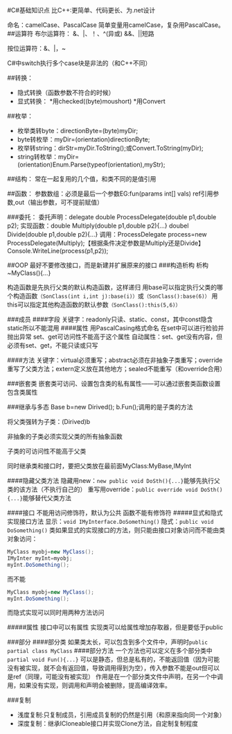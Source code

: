 #C#基础知识点
比C++:更简单、代码更长、为.net设计

命名：camelCase、PascalCase
简单变量用camelCase，复杂用PascalCase。
##运算符
布尔运算符：
&、|、！、^(异或)
&&、||短路

按位运算符：&、|，~

C#中switch执行多个case块是非法的（和C++不同）

##转换：
- 隐式转换（函数参数不符合的时候）
- 显式转换：
*用checked((byte)moushort)
*用Convert

##枚举：
* 枚举类转byte：directionByte=(byte)myDir;
* byte转枚举：myDir=(orientation)directionByte;
* 枚举转string：dirStr=myDir.ToString();或Convert.ToString(myDir);
* string转枚举：myDir=(orientation)Enum.Parse(typeof(orientation),myStr);
    
##结构：
常在一起复用的几个值，和类不同的是值引用


##函数：
参数数组：必须是最后一个参数EG:fun(params int[] vals)
ref引用参数,out（输出参数，可不提前赋值）
    

###委托：
委托声明：delegate double ProcessDelegate(double p1,double p2);
实现函数：double Multiply(double p1,double p2){...} doubel Divide(double p1,double p2){...}
调用：ProcessDelegate process=new ProcessDelegate(Multiply);【根据条件决定参数是Multiply还是Divide】Console.WriteLine(process(p1,p2));

##OOP
最好不要修改接口，而是新建并扩展原来的接口
###构造析构
析构~MyClass(){...}

构造函数是先执行父类的默认构造函数，这样递归
用base可以指定执行父类的哪个构造函数`（SonClass(int i,int j):base(i)）`或`（SonClass():base(6)）`
用this可以指定其他构造函数的默认参数`（SonClass():this(5,6)）`

###成员
####字段
关键字：readonly只读、static、const，其中const隐含static所以不能混用
####属性
用PascalCasing格式命名
在set中可以进行检验并抛出异常
set、get可访问性不能高于这个属性
自动属性：set、get没有内容，但必须有set、get，不能只读或只写

####方法
关键字：virtual必须重写；abstract必须在非抽象子类重写；override重写了父类方法；extern定义放在其他地方；sealed不能重写（和override合用）


###嵌套类
嵌套类可访问、设置包含类的私有属性——可以通过嵌套类函数设置包含类属性


###继承与多态
Base b=new Dirived();
b.Fun();调用的是子类的方法

将父类强转为子类：(Dirived)b

非抽象的子类必须实现父类的所有抽象函数

子类的可访问性不能高于父类

同时继承类和接口时，要把父类放在最前面MyClass:MyBase,IMyInt

####隐藏父类方法
隐藏用new：`new public void DoSth(){...}`能够先执行父类的该方法（不执行自己的）
重写用override：`public override void DoSth(){...}`能够替代父类方法

####接口
不能用访问修饰符，默认为公共
函数不能有修饰符
#####显式和隐式实现接口方法
显示：`void IMyInterface.DoSomething()`
隐式：`public void DoSomething()`
类如果显式的实现接口的方法，则只能由接口对象访问而不能由类对象访问：
```C#
MyClass myobj=new MyClass();
IMyInter myInt=myobj;
myInt.DoSomething();
```
而不能
```C#
MyClass myobj=new MyClass();
myInt.DoSomething();
```
而隐式实现可以同时用两种方法访问

#####属性
接口中可以有属性
实现类可以给属性增加存取器，但是要低于public

###部分
####部分类
如果类太长，可以包含到多个文件中，声明时`public partial class MyClass`
####部分方法
一个方法也可以定义在多个部分类中`partial void Fun(){...}`
可以是静态，但总是私有的，不能返回值（因为可能没有被实现，就不会有返回值，导致调用得到为空），传入参数不能是out但可以是ref（同理，可能没有被实现）
作用是在一个部分类文件中声明，在另一个中调用，如果没有实现，则调用和声明会被删除，提高编译效率。

###复制
* 浅度复制:只复制成员，引用成员复制的仍然是引用（和原来指向同一个对象）
* 深度复制：继承ICloneable接口并实现Clone方法，自定制复制程度


